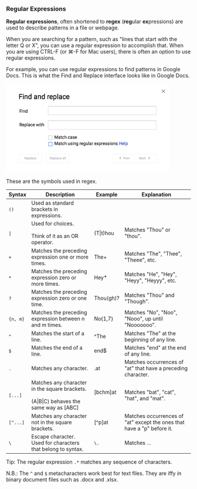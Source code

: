 ### Regular Expressions

**Regular expressions**, often shortened to **regex** (**reg**ular **ex**pressions) are used to describe patterns in a file or webpage.

When you are searching for a pattern, such as "lines that start with the letter Q or X", you can use a regular expression to accomplish that. When you are using CTRL-F (or ⌘-F for Mac users), there is often an option to use regular expressions.

For example, you can use regular expressions to find patterns in Google Docs. This is what the Find and Replace interface looks like in Google Docs.

![](../Images/Find_And_Replace.png)

These are the symbols used in regex.

| Syntax   | Description                                                  | Example           | Explanation                                                  |
| --- | --- | --- | --- |
| `()`     | Used as standard brackets in expressions.                    |                   |                                                              |
| `\|`     | Used for choices.<br></br>Think of it as an OR operator.     | (T\|t)hou         | Matches "Thou" or "thou".                                    |
| `+`      | Matches the preceding expression one or more times.          | The+              | Matches "The", "Thee", "Theee", etc.                         |
| `*`      | Matches the preceding expression zero or more times.         | Hey*              | Matches "He", "Hey", "Heyy", "Heyyy", etc.                   |
| `?`      | Matches the preceding expression zero or one time.           | Thou(gh)?         | Matches "Thou" and "Though".                                 |
| `{n, m}` | Matches the preceding expression between n and m times.      | No{1,7}           | Matches "No", "Noo", "Nooo", up until "Nooooooo".            |
| `^`      | Matches the start of a line.                                 | ^The              | Matches "The" at the beginning of any line.                  |
| `$`      | Matches the end of a line.                                   | end$              | Matches "end" at the end of any line.                        |
| `.`      | Matches any character.                                       | .at               | Matches occurrences of "at" that have a preceding character. |
| `[...]`  | Matches any character in the square brackets.<br></br>(A\|B\|C) behaves the same way as [ABC] | [bchm]at<br></br> | Matches "bat", "cat", "hat", and "mat".                      |
| `[^...]` | Matches any character not in the square brackets.            | [^p]at            | Matches occurrences of "at" except the ones that have a "p" before it. |
| `\ ` | Escape character. Used for characters that belong to syntax. | `\.` | Matches `.`. |

Tip: The regular expression `.*` matches any sequence of characters.

N.B.: The `^` and `$` metacharacters work best for text files. They are iffy in binary document files such as .docx and .xlsx.
